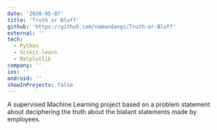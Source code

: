 ```yaml
---
date: '2020-05-07'
title: 'Truth or Bluff'
github: 'https://github.com/namandangi/Truth-or-Bluff'
external: ''
tech:
  - Python
  - Scikit-learn
  - Matplotlib
company: ''
ios: ''
android: ''
showInProjects: false
---
```


A supervised Machine Learning project based on a problem statement about deciphering the truth about the blatant statements made by employees.
